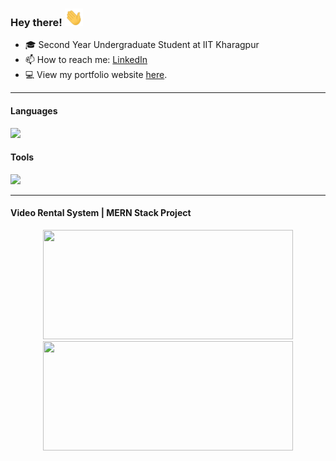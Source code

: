 ### Hey there! <img src="https://raw.githubusercontent.com/ABSphreak/ABSphreak/master/gifs/Hi.gif" height="28px">

- 🎓 Second Year Undergraduate Student at IIT Kharagpur
- 📫 How to reach me: [LinkedIn](https://www.linkedin.com/in/harshit-jain-4081a0256/)
- 💻 View my portfolio website [here](https://harshit-jain52.github.io).
<hr>

#### Languages
<p>
  <a href="https://skillicons.dev">
    <img src="https://skillicons.dev/icons?i=c,cpp,py,html,css,js,go,bash,dart" />
  </a>
</p>

#### Tools
<p>
  <a href="https://skillicons.dev">
    <img src="https://skillicons.dev/icons?i=react,express,nodejs,mongodb,sass,tailwind,flutter,firebase" />
  </a>
</p>
<hr>

#### Video Rental System | MERN Stack Project

<p align=center>
  <a href = "https://github.com/harshit-jain52/VRS-Backend">
    <img height="175" width="400" src="https://github-readme-stats.vercel.app/api/pin/?username=harshit-jain52&repo=VRS-Backend&show_owner=true&theme=algolia"/>
  </a>
  <a href = "https://github.com/Cath3dr4l/VRS-Frontend">
    <img height="175" width="400" src="https://github-readme-stats.vercel.app/api/pin/?username=Cath3dr4l&repo=VRS-Frontend&show_owner=true&theme=algolia"/>
  </a>
</p>
